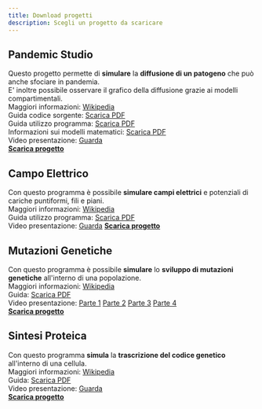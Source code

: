 ```yaml
---
title: Download progetti
description: Scegli un progetto da scaricare
---
```


## Pandemic Studio
Questo progetto permette di **simulare** la **diffusione di un patogeno** che può anche sfociare in pandemia.\
E' inoltre possibile osservare il grafico della diffusione grazie ai modelli compartimentali.\
Maggiori informazioni: [Wikipedia](https://it.wikipedia.org/wiki/Modelli_matematici_in_epidemiologia)\
Guida codice sorgente: [Scarica PDF](https://www.dropbox.com/s/mhfgmzamo0jzg84/Documentazione%20PandemicStudio.pdf?dl=1)\
Guida utilizzo programma: [Scarica PDF](https://www.dropbox.com/s/4awid8e2wy2xbpj/Guida%20PandemicStudio.pdf?dl=1)\
Informazioni sui modelli matematici: [Scarica PDF](https://www.dropbox.com/s/fuc6pek3zgaqgae/Modelli%20compartimentali.pdf?dl=1)\
Video presentazione: [Guarda](https://www.dropbox.com/s/i7foi2supfy8ten/PandemicStudio.mp4?dl=1)\
[**Scarica progetto**](https://www.dropbox.com/s/hmcpzh6j2n4fl3j/binary_PandemicStudio_app.zip?dl=1)

## Campo Elettrico
Con questo programma è possibile **simulare campi elettrici** e potenziali di cariche puntiformi, fili e piani.\
Maggiori informazioni: [Wikipedia](https://it.wikipedia.org/wiki/Campo_elettrico)\
Guida utilizzo programma: [Scarica PDF](https://www.dropbox.com/s/8ur7fgejp7g9fby/Manuale%20simulatore%20campi%20elettrici.pdf?dl=1)\
Video presentazione: [Guarda](https://www.dropbox.com/s/s9tux7y8cswz3kw/Lezione%20campo%20e%20potenziale%20elettrico.mp4?dl=1)
[**Scarica progetto**](https://www.dropbox.com/s/op2nrbzyldj82pe/Campo_elettrico_app.zip?dl=1)

## Mutazioni Genetiche
Con questo programma è possibile **simulare** lo **sviluppo di mutazioni genetiche** all'interno di una popolazione.\
Maggiori informazioni: [Wikipedia](https://it.wikipedia.org/wiki/Mutazione_genetica)\
Guida: [Scarica PDF](https://www.dropbox.com/s/7c1oxdnfbc8zxjo/Documentazione%20mutazioni.pdf?dl=1)\
Video presentazione: [Parte 1](https://www.dropbox.com/s/rhg353zhsm3jwfn/EreditarietaGenetica1.mp4?dl=1) [Parte 2](https://www.dropbox.com/s/7b81vv724z08k0o/GeneticaMendel2.mp4?dl=1) [Parte 3](https://www.dropbox.com/s/dxz9d9tt6hgs0q3/MatematicaMutazioni3.mp4?dl=1) [Parte 4](https://www.dropbox.com/s/dstsw7e2fssz3f1/ProgrammaMutazioni4.mp4?dl=1)\
[**Scarica progetto**](https://www.dropbox.com/s/3t52b5meqmfkhut/Mutazioni_app.zip?dl=1)

## Sintesi Proteica
Con questo programma **simula** la **trascrizione del codice genetico** all'interno di una cellula.\
Maggiori informazioni: [Wikipedia](https://it.wikipedia.org/wiki/Sintesi_proteica)\
Guida: [Scarica PDF](https://www.dropbox.com/s/o1bge3clsd206kn/Documentazione%20sintesi%20proteica.pdf?dl=1)\
Video presentazione: [Guarda](https://www.dropbox.com/s/n00648zslicogc0/SintesiProteica.mp4?dl=1)\
[**Scarica progetto**](https://www.dropbox.com/s/gbgfqg9zk7kkv63/Sintesi_proteica_app.zip?dl=1)
